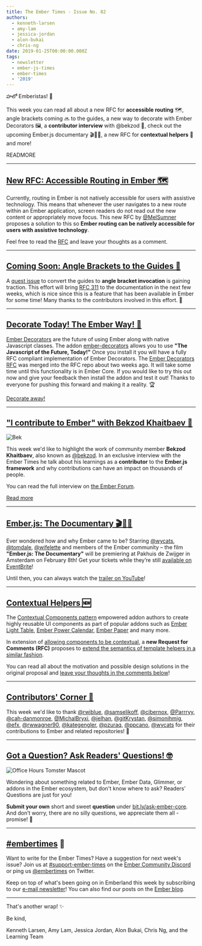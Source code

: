 ```yaml
---
title: The Ember Times - Issue No. 82
authors:
  - kenneth-larsen
  - amy-lam
  - jessica-jordan
  - alon-bukai
  - chris-ng
date: 2019-01-25T00:00:00.000Z
tags:
  - newsletter
  - ember-js-times
  - ember-times
  - '2019'
---
```



హలో Emberistas! 🐹

This week you can read all about a new RFC for **accessible routing** 🗺, angle brackets coming 🔜 to the guides, a new way to decorate with Ember Decorators 🖼, a **contributor interview** with @bekzod 💬, check out the upcoming Ember.js documentary 🎬🍿🎥, a new RFC for **contextual helpers** 🎒 and more!

READMORE

---

## [New RFC: Accessible Routing in Ember 🗺](https://github.com/emberjs/rfcs/pull/433)
Currently, routing in Ember is not natively accessible for users with assistive technology. This means that whenever the user navigates to a new route within an Ember application, screen readers do not read out the new content or appropriately move focus. This new RFC by [@MelSumner](https://github.com/MelSumner) proposes a solution to this so **Ember routing can be natively accessible for users with assistive technology**.

Feel free to read the [RFC](https://github.com/MelSumner/rfcs/blob/MelSumner-a11y-routing/text/0000-a11y-routing.md) and leave your thoughts as a comment.

---

## [Coming Soon: Angle Brackets to the Guides 🎉](https://github.com/ember-learn/guides-source/issues/139)

A [quest issue](https://github.com/ember-learn/guides-source/issues/139) to convert the guides to **angle bracket invocation** is gaining traction. This effort will bring [RFC 311](https://github.com/emberjs/rfcs/blob/master/text/0311-angle-bracket-invocation.md) to the documentation in the next few weeks, which is nice since this is a feature that has been available in Ember for some time! Many thanks to the contributors involved in this effort. 👏

---

## [Decorate Today! The Ember Way! 📍](http://ember-decorators.github.io/ember-decorators/)
[Ember Decorators](https://github.com/emberjs/rfcs/blob/master/text/0408-decorators.md) are the future of using Ember along with native Javascript classes. The addon [ember-decorators](https://github.com/ember-decorators/ember-decorators) allows you to use **"The Javascript of the Future, Today!"**
Once you install it you will have a fully RFC compliant implementation of Ember Decorators.
The [Ember Decorators RFC](https://github.com/emberjs/rfcs/blob/master/text/0408-decorators.md) was merged into the RFC repo about two weeks ago. It will take some time until this functionality is in Ember Core.
If you would like to try this out now and give your feedback then install the addon and test it out!
Thanks to everyone for pushing this forward and making it a reality. 🏆

[Decorate away!](http://ember-decorators.github.io/ember-decorators/)

---

## ["I contribute to Ember" with Bekzod Khaitbaev 💬](https://discuss.emberjs.com/t/i-contribute-to-ember-with-bekzod-khaitbaev/16085)

 <div class="float-right padded portrait-frame"><img alt="Bek" title="Bek - Contributor to Ember" src="/images/blog/emberjstimes/bekzod.png" /></div>

This week we'd like to highlight the work of community member **Bekzod Khaitbaev**, also known as [@bekzod](https://github.com/bekzod). In an exclusive interview with the Ember Times he talk about his learnings as a **contributor** to the **Ember.js framework** and why contributions can have an impact on thousands of people.

 You can read the full interview on [the Ember Forum](https://discuss.emberjs.com/t/i-contribute-to-ember-with-bekzod-khaitbaev/16085).

 <a class="ember-button ember-button--centered" href="https://discuss.emberjs.com/t/i-contribute-to-ember-with-bekzod-khaitbaev/16085">Read more</a>


---

## [Ember.js: The Documentary 🎬🍿🎥](https://www.youtube.com/watch?v=V0AC3Z1WIcc)

Ever wondered how and why Ember came to be? Starring [@wycats](https://github.com/wycats), [@tomdale](https://github.com/tomdale), [@wifelette](https://github.com/wifelette) and members of the Ember community – the film **"Ember.js: The Documentary"** will be premiering at Pakhuis de Zwijger in Amsterdam on February 8th! Get your tickets while they’re still [available on EventBrite](https://www.eventbrite.ie/e/emberjs-the-documentary-premiere-qa-w-yehuda-katz-special-guests-tickets-53804460590)!

Until then, you can always watch the [trailer on YouTube](https://www.youtube.com/watch?v=V0AC3Z1WIcc)!

---

## [Contextual Helpers 🆕](https://github.com/emberjs/rfcs/pull/432)

The [Contextual Components pattern](https://guides.emberjs.com/release/components/wrapping-content-in-a-component/#toc_sharing-component-data-with-its-wrapped-content) empowered addon authors to create highly reusable UI components as part of popular addons such as [Ember Light Table](https://offirgolan.github.io/ember-light-table/), [Ember Power Calendar](https://ember-power-calendar.com/), [Ember Paper](https://miguelcobain.github.io/ember-paper/) and many more.

In extension of [allowing components to be contextual](https://emberjs.github.io/rfcs/0064-contextual-component-lookup.html), a **new Request for Comments (RFC)**  proposes to [extend the semantics of template helpers in a similar fashion](https://github.com/emberjs/rfcs/blob/contextual-helpers/text/0432-contextual-helpers.md).

You can read all about the motivation and possible design solutions in the original proposal and [leave your thoughts in the comments below](https://github.com/emberjs/rfcs/pull/432)!

---


## [Contributors' Corner 👏](https://guides.emberjs.com/release/contributing/repositories/)

<p>This week we'd like to thank <a href="https://github.com/rwjblue" target="gh-user">@rwjblue</a>, <a href="https://github.com/samselikoff" target="gh-user">@samselikoff</a>, <a href="https://github.com/cibernox" target="gh-user">@cibernox</a>, <a href="https://github.com/Parrryy" target="gh-user">@Parrryy</a>, <a href="https://github.com/cah-danmonroe" target="gh-user">@cah-danmonroe</a>, <a href="https://github.com/MichalBryxi" target="gh-user">@MichalBryxi</a>, <a href="https://github.com/jelhan" target="gh-user">@jelhan</a>, <a href="https://github.com/gitKrystan" target="gh-user">@gitKrystan</a>, <a href="https://github.com/simonihmig" target="gh-user">@simonihmig</a>, <a href="https://github.com/efx" target="gh-user">@efx</a>, <a href="https://github.com/rwwagner90" target="gh-user">@rwwagner90</a>, <a href="https://github.com/kategengler" target="gh-user">@kategengler</a>, <a href="https://github.com/pzuraq" target="gh-user">@pzuraq</a>, <a href="https://github.com/ppcano" target="gh-user">@ppcano</a>, <a href="https://github.com/wycats" target="gh-user">@wycats</a> for their contributions to Ember and related repositories! 💖</p>

---

## [Got a Question? Ask Readers' Questions! 🤓](https://docs.google.com/forms/d/e/1FAIpQLScqu7Lw_9cIkRtAiXKitgkAo4xX_pV1pdCfMJgIr6Py1V-9Og/viewform)

<div class="blog-row">
  <img class="float-right small transparent padded" alt="Office Hours Tomster Mascot" title="Readers' Questions" src="/images/tomsters/officehours.png" />

  <p>Wondering about something related to Ember, Ember Data, Glimmer, or addons in the Ember ecosystem, but don't know where to ask? Readers’ Questions are just for you!</p>

<p><strong>Submit your own</strong> short and sweet <strong>question</strong> under <a href="https://bit.ly/ask-ember-core" target="rq">bit.ly/ask-ember-core</a>. And don’t worry, there are no silly questions, we appreciate them all - promise! 🤞</p>

</div>

---

## [#embertimes](https://emberjs.com/blog/tags/newsletter.html) 📰

Want to write for the Ember Times? Have a suggestion for next week's issue? Join us at [#support-ember-times](https://discordapp.com/channels/480462759797063690/485450546887786506) on the [Ember Community Discord](https://discordapp.com/invite/zT3asNS) or ping us [@embertimes](https://twitter.com/embertimes) on Twitter.

Keep on top of what's been going on in Emberland this week by subscribing to our [e-mail newsletter](https://the-emberjs-times.ongoodbits.com/)! You can also find our posts on the [Ember blog](https://emberjs.com/blog/tags/newsletter.html).

---


That's another wrap! ✨

Be kind,

Kenneth Larsen, Amy Lam, Jessica Jordan, Alon Bukai, Chris Ng, and the Learning Team
